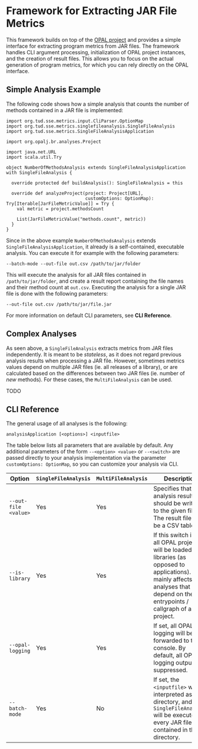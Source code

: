 # Framework for Extracting JAR File Metrics
This framework builds on top of the [OPAL project](https://www.opal-project.de/) and provides a 
simple interface for extracting program metrics from JAR files. The framework handles CLI argument
processing, initialization of OPAL project instances, and the creation of result files. This allows
you to focus on the actual generation of program metrics, for which you can rely directly on the
OPAL interface.

## Simple Analysis Example
The following code shows how a simple analysis that counts the number of methods contained in a
JAR file is implemented:

```
import org.tud.sse.metrics.input.CliParser.OptionMap
import org.tud.sse.metrics.singlefileanalysis.SingleFileAnalysis
import org.tud.sse.metrics.SingleFileAnalysisApplication

import org.opalj.br.analyses.Project

import java.net.URL
import scala.util.Try

object NumberOfMethodsAnalysis extends SingleFileAnalysisApplication with SingleFileAnalysis {

  override protected def buildAnalysis(): SingleFileAnalysis = this

  override def analyzeProject(project: Project[URL],
                              customOptions: OptionMap): Try[Iterable[JarFileMetricValue]] = Try {
    val metric = project.methodsCount

    List(JarFileMetricValue("methods.count", metric))
  }
}
```
Since in the above example `NumberOfMethodsAnalysis` extends `SingleFileAnalysisApplication`, it
already is a self-contained, executable analysis. You can execute it for example with the following
parameters:
```
--batch-mode --out-file out.csv /path/to/jar/folder
```
This will execute the analysis for all JAR files contained in `/path/to/jar/folder`, and create 
a result report containing the file names and their method count at `out.csv`. Executing the analysis
for a single JAR file is done with the following parameters:
```
--out-file out.csv /path/to/jar/file.jar
```
For more information on default CLI parameters, see **CLI Reference**.

## Complex Analyses
As seen above, a `SingleFileAnalysis` extracts metrics from JAR files independently. It is meant to
be *stateless*, as it does not regard previous analysis results when processing a JAR file. However,
sometimes metrics values depend on multiple JAR files (ie. all releases of a library), or are 
calculated based on the differences between two JAR files (ie. number of *new* methods). For these
cases, the `MultiFileAnalysis` can be used.

TODO

## CLI Reference
The general usage of all analyses is the following:
```
analysisApplication [<options>] <inputfile>
```
The table below lists all parameters that are available by default. Any additional parameters of 
the form `--<option> <value>` or `--<switch>` are passed directly to your analysis implementation
via the parameter `customOptions: OptionMap`, so you can customize your analysis via CLI.

|Option|`SingleFileAnalysis`|`MultiFileAnalysis`|Description|
---|---|---|---
|`--out-file <value>`| Yes | Yes | Specifies that the analysis results should be written to the given file. The result file will be a CSV table.|
|`--is-library` | Yes | Yes | If this switch is set, all OPAL projects will be loaded as libraries (as opposed to applications). This mainly affects analyses that depend on the entrypoints / callgraph of a project.|
|`--opal-logging` | Yes | Yes | If set, all OPAL logging will be forwarded to the console. By default, all OPAL logging output is suppressed.|
|`--batch-mode` | Yes | No | If set, the `<inputfile>` will be interpreted as a directory, and the `SingleFileAnalysis` will be executed for every JAR file contained in that directory.|